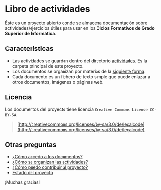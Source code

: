 # Libro de actividades

Éste es un proyecto abierto donde se almacena documentación sobre actividades/ejercicios
útiles para usar en los **Ciclos Formativos de Grado Superior de Informática**.

## Características

* Las actividades se guardan dentro del directorio [actividades](./actividades).
Es la carpeta principal de este proyecto.
* Los documentos se organizan por materias de la [siguiente forma](./actividades/README.md).
* Cada documento es un fichero de texto simple que puede enlazar a otros documentos,
imágenes o páginas web.

## Licencia

Los documentos del proyecto tiene licencia `Creative Commons License CC-BY-SA`.

> [http://creativecommons.org/licenses/by-sa/3.0/de/legalcode](http://creativecommons.org/licenses/by-sa/3.0/de/legalcode)

## Otras preguntas

* [¿Cómo accedo a los documentos?](./docs/acceso.md)
* [¿Cómo se organizan las actividades?](./actividades/README.md)
* [¿Cómo puedo contribuir al proyecto?](./docs/contribuciones.md)
* [Estado del proyecto](./docs/estado.md)


¡Muchas gracias!
